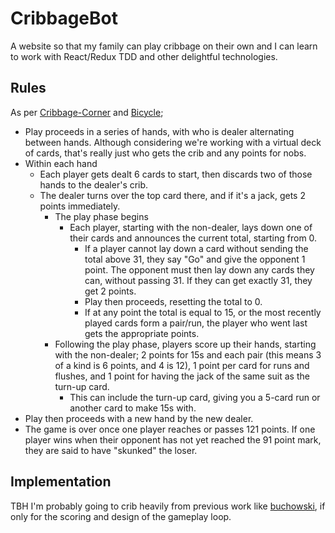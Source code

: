 # CribbageBot
A website so that my family can play cribbage on their own and I can learn to work with React/Redux TDD and other delightful technologies.

## Rules
As per [Cribbage-Corner](http://cribbagecorner.com/cribbage-rules) and [Bicycle](https://www.bicyclecards.com/how-to-play/cribbage/);

* Play proceeds in a series of hands, with who is dealer alternating between hands. Although considering we're working with a virtual deck of cards, that's really just who gets the crib and any points for nobs.
* Within each hand
  * Each player gets dealt 6 cards to start, then discards two of those hands to the dealer's crib.
  * The dealer turns over the top card there, and if it's a jack, gets 2 points immediately.
    * The play phase begins
      * Each player, starting with the non-dealer, lays down one of their cards and announces the current total, starting from 0.
        * If a player cannot lay down a card without sending the total above 31, they say "Go" and give the opponent 1 point. The opponent must then lay down any cards they can, without passing 31. If they can get exactly 31, they get 2 points.
        * Play then proceeds, resetting the total to 0.
        * If at any point the total is equal to 15, or the most recently played cards form a pair/run, the player who went last gets the appropriate points.
    * Following the play phase, players score up their hands, starting with the non-dealer; 2 points for 15s and each pair (this means 3 of a kind is 6 points, and 4 is 12), 1 point per card for runs and flushes, and 1 point for having the jack of the same suit as the turn-up card.
      * This can include the turn-up card, giving you a 5-card run or another card to make 15s with.
* Play then proceeds with a new hand by the new dealer.
* The game is over once one player reaches or passes 121 points. If one player wins when their opponent has not yet reached the 91 point mark, they are said to have "skunked" the loser.

## Implementation
TBH I'm probably going to crib heavily from previous work like [buchowski](https://github.com/buchowski/cribbage), if only for the scoring and design of the gameplay loop.
